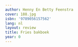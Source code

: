 ```yaml
---
author: Henny En Betty Feenstra
cover: 188.jpg
isbn: '9789056157562'
lang: nl
layout: review
title: Fries bakboek
year: 0
---
```


